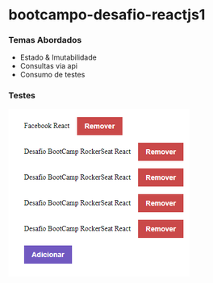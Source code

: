 # bootcampo-desafio-reactjs1

### Temas Abordados
- Estado & Imutabilidade
- Consultas via api
- Consumo de testes 

### Testes
![](/rocket.png)

